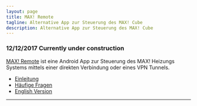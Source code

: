 ```yaml
---
layout: page
title: MAX! Remote
tagline: Alternative App zur Steuerung des MAX! Cube
description: Alternative App zur Steuerung des MAX! Cube
---
```


### 12/12/2017 Currently under construction

[MAX! Remote](https://play.google.com/store/apps/details?id=de.jutzig.max.remote.activity) ist eine Android App zur Steuerung des MAX! Heizungs Systems mittels einer direkten Verbindung oder eines VPN Tunnels.



- [Einleitung](pages/introduction.html)
- [Häufige Fragen](pages/faq.html)
- [English Version](pages/en/index.html)


---

